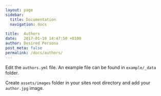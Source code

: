 ```yaml
---
layout: page
sidebar:
  title: Documentation
  navigation: docs
  
title:  Authors
date:   2017-01-10 14:47:50 +0100
author: Desired Persona
post_meta: false
permalink: /docs/authors/
---
```


Edit the `authors.yml` file. An example file can be found in `example/_data` folder.

Create `assets/images` folder in your sites root directory and add your `author.jpg` image.
